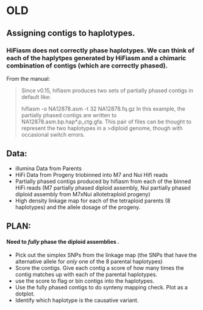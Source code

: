 # OLD

## Assigning contigs to haplotypes. 


### HiFiasm does not correctly phase haplotypes. We can think of each of the haplytpes generated by HiFiasm and a chimaric combination of contigs (which are correctly phased). 
From the manual: 
>Since v0.15, hifiasm produces two sets of partially phased contigs in default like:
>
>hifiasm -o NA12878.asm -t 32 NA12878.fq.gz
>In this example, the partially phased contigs are written to NA12878.asm.bp.hap*.p_ctg.gfa. This pair of files can be thought to represent the two haplotypes in a >diploid genome, though with occasional switch errors. 

## Data:
+ illumina Data from Parents
+ HiFi Data from Progeny triobinned into M7 and Nui Hifi reads
+ Partially phased contigs produced by hifiasm from each of the binned HiFi reads (M7 partially phased diploid assembly, Nui partially phased diploid assembly from M7xNui allotetraploid progeny)
+ High density linkage map for each of the tetraploid parents (8 haplotypes) and the allele dosage of the progeny. 

## PLAN:
#### Need to *fully* phase the diploid assemblies . 
+ Pick out the simplex SNPs from the linkage map (the SNPs that have the alternative allele for *only* one of the 8 parental haplotypes)
+ Score the contigs. Give each contig a score of how many times the contig matches up with each of the parental haplotypes. 
+ use the score to flag or bin contigs into the haplotypes. 
+ Use the fully phased contigs to do synteny mapping check. Plot as a dotplot. 
+ Identify which haplotype is the causative variant. 
